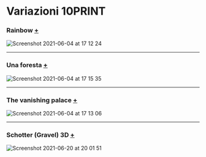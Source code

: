 # Variazioni 10PRINT

### Rainbow [+](https://github.com/emanuelepizzuti/archive/tree/main/emanuelepizzuti/p5.js/variazioni_10print/rainbow_10print)

![Screenshot 2021-06-04 at 17 12 24](https://user-images.githubusercontent.com/76455312/120824286-96a32400-c558-11eb-90c2-be83643dac6d.png)

---

### Una foresta [+](https://github.com/emanuelepizzuti/archive/tree/main/emanuelepizzuti/p5.js/variazioni_10print/unaForesta_10print)

![Screenshot 2021-06-04 at 17 15 35](https://user-images.githubusercontent.com/76455312/120824292-986ce780-c558-11eb-9023-c2c19f1aeb46.png)

---

### The vanishing palace [+](https://github.com/emanuelepizzuti/archive/tree/main/emanuelepizzuti/p5.js/variazioni_10print/vanishingPalace_10print)
![Screenshot 2021-06-04 at 17 13 06](https://user-images.githubusercontent.com/76455312/120824295-99057e00-c558-11eb-898b-92bff2ba1329.png)

---

### Schotter (Gravel) 3D [+](https://editor.p5js.org/emanuelepizzuti/full/Evb-lq6nB)
![Screenshot 2021-06-20 at 20 01 51](https://user-images.githubusercontent.com/76455312/122683884-5ef7d580-d202-11eb-88b0-1dbb9f575293.png)

